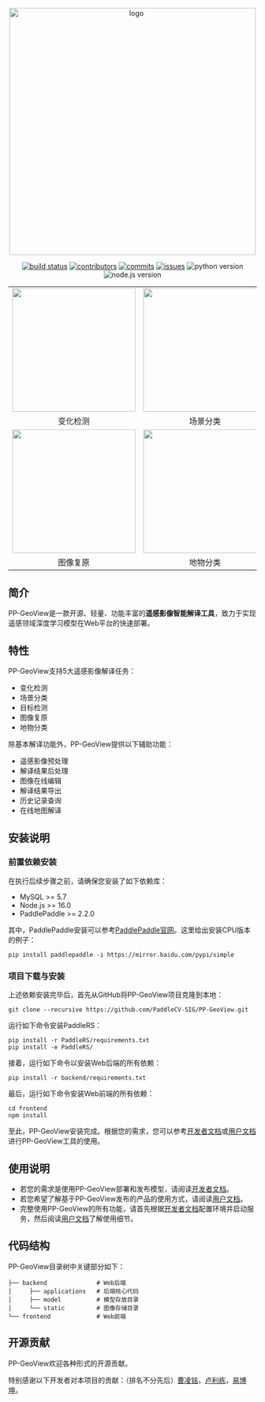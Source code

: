 <div align="center">
    <p align="center">
        <img src="https://user-images.githubusercontent.com/78073130/200159343-c2bab155-f66d-4548-81ef-7c23c11d9dc1.png" alt="logo" width="500" />
    </p>

[![build status](https://github.com/PaddleCV-SIG/PP-GeoView/actions/workflows/build.yml/badge.svg?branch=develop)](https://github.com/PaddleCV-SIG/PP-GeoView/actions)
[![contributors](https://img.shields.io/github/contributors/PaddleCV-SIG/PP-GeoView?color=9ea)](https://github.com/PaddleCV-SIG/PP-GeoView/graphs/contributors)
[![commits](https://img.shields.io/github/commit-activity/m/PaddleCV-SIG/PP-GeoView?color=3af)](https://github.com/PaddleCV-SIG/PP-GeoView/commits)
[![issues](https://img.shields.io/github/issues/PaddleCV-SIG/PP-GeoView?color=9cc)](https://github.com/PaddleCV-SIG/PP-GeoView/issues)
![python version](https://img.shields.io/badge/python-3.7+-orange.svg)
![node.js version](https://img.shields.io/badge/nodejs-16+-orange.svg)

</div>

<div align="center">
<table>
    <tr>
        <td><img src="https://user-images.githubusercontent.com/21275753/199176961-97466391-6cea-4a11-999a-78b8b0e0d602.gif", width="250"></td>
        <td><img src="https://user-images.githubusercontent.com/21275753/199176518-c3e63a6d-f96b-4c8d-bc2e-932d7fb9c324.gif", width="250"></td>
        <td><img src="https://user-images.githubusercontent.com/21275753/199176786-0cc5156d-b0e9-4922-a555-737af5555a49.gif", width="250"></td>
    <tr>
    <tr>
        <td align="center">变化检测</td>
        <td align="center">场景分类</td>
        <td align="center">目标检测</td>
    <tr>
    <tr>
        <td><img src="https://user-images.githubusercontent.com/21275753/199176761-ac67b553-309c-4d3a-90cc-31ffe3c8522a.gif", width="250"></td>
        <td><img src="https://user-images.githubusercontent.com/21275753/199175092-cf640078-868e-4633-aca0-e5b69971bc75.gif", width="250"></td>
        <td><img src="https://user-images.githubusercontent.com/90198481/198829346-67e8945d-d587-4feb-a9cb-dc787e267114.png", width="250"></td>
    <tr>
    <tr>
        <td align="center">图像复原</td>
        <td align="center">地物分类</td>
        <td align="center">在线地图</td>
    <tr>
</table>
</div>

## 简介

PP-GeoView是一款开源、轻量、功能丰富的**遥感影像智能解译工具**，致力于实现遥感领域深度学习模型在Web平台的快速部署。

## 特性

PP-GeoView支持5大遥感影像解译任务：

- 变化检测
- 场景分类
- 目标检测
- 图像复原
- 地物分类

除基本解译功能外，PP-GeoView提供以下辅助功能：

- 遥感影像预处理
- 解译结果后处理
- 图像在线编辑
- 解译结果导出
- 历史记录查询
- 在线地图解译

## 安装说明

### 前置依赖安装

在执行后续步骤之前，请确保您安装了如下依赖库：

- MySQL >= 5.7
- Node.js >= 16.0
- PaddlePaddle >= 2.2.0

其中，PaddlePaddle安装可以参考[PaddlePaddle官网](https://www.paddlepaddle.org.cn/)。这里给出安装CPU版本的例子：

```shell
pip install paddlepaddle -i https://mirror.baidu.com/pypi/simple
```

### 项目下载与安装

上述依赖安装完毕后，首先从GitHub将PP-GeoView项目克隆到本地：

```shell
git clone --recursive https://github.com/PaddleCV-SIG/PP-GeoView.git
```

运行如下命令安装PaddleRS：

```shell
pip install -r PaddleRS/requirements.txt
pip install -e PaddleRS/
```

接着，运行如下命令以安装Web后端的所有依赖：

```shell
pip install -r backend/requirements.txt
```

最后，运行如下命令安装Web前端的所有依赖：

```shell
cd frontend
npm install
```

至此，PP-GeoView安装完成。根据您的需求，您可以参考[开发者文档](./docs/dev.md)或[用户文档](./docs/user.md)进行PP-GeoView工具的使用。

## 使用说明

- 若您的需求是使用PP-GeoView部署和发布模型，请阅读[开发者文档](./docs/dev.md)。
- 若您希望了解基于PP-GeoView发布的产品的使用方式，请阅读[用户文档](./docs/user.md)。
- 完整使用PP-GeoView的所有功能，请首先根据[开发者文档](./docs/dev.md)配置环境并启动服务，然后阅读[用户文档](./docs/user.md)了解使用细节。

## 代码结构

PP-GeoView目录树中关键部分如下：

``` plain
├── backend              # Web后端
│     ├── applications   # 后端核心代码
│     ├── model          # 模型存放目录
│     └── static         # 图像存储目录
└── frontend             # Web前端
```

## 开源贡献

PP-GeoView欢迎各种形式的开源贡献。

特别感谢以下开发者对本项目的贡献：（排名不分先后）[曹凌铭](https://github.com/terayco)，[卢利栋](https://github.com/jscslld)，[易博坤](https://github.com/yibaikuai)。
